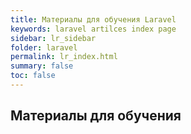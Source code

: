 ```yaml
---
title: Материалы для обучения Laravel
keywords: laravel artilces index page
sidebar: lr_sidebar
folder: laravel
permalink: lr_index.html
summary: false
toc: false
---
```

## Материалы для обучения


